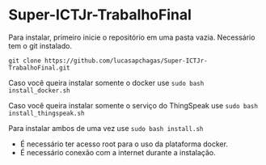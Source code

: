# Super-ICTJr-TrabalhoFinal

Para instalar, primeiro inicie o repositório em uma pasta vazia. Necessário tem o git instalado.

`git clone https://github.com/lucasapchagas/Super-ICTJr-TrabalhoFinal.git`

Caso você queira instalar somente o docker use
`sudo bash install_docker.sh`

Caso você queira instalar somente o serviço do ThingSpeak use
`sudo bash install_thingspeak.sh`

Para instalar ambos de uma vez use
`sudo bash install.sh`

- É necessário ter acesso root para o uso da plataforma docker.
- É necessário conexão com a internet durante a instalação.
